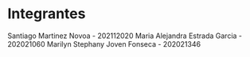 # Integrantes
Santiago Martinez Novoa        - 202112020
Maria Alejandra Estrada Garcia - 202021060
Marilyn Stephany Joven Fonseca - 202021346
